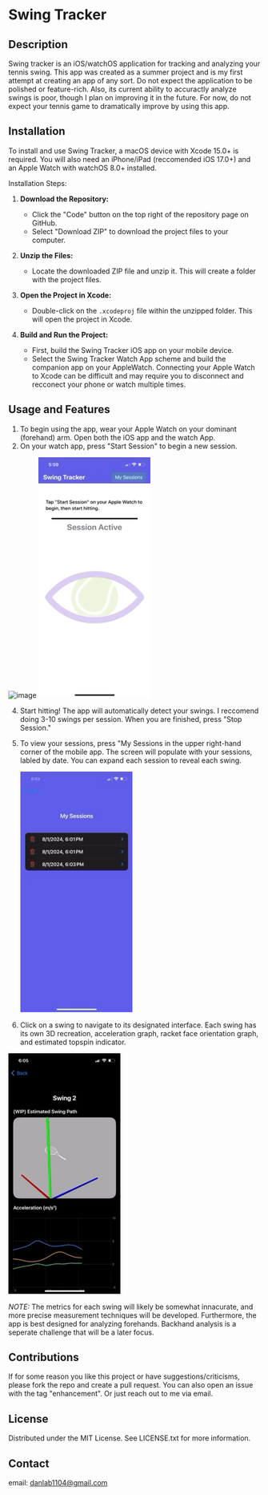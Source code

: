 # Swing Tracker

## Description

Swing tracker is an iOS/watchOS application for tracking and analyzing your tennis swing. This app was created as a summer project and is my first attempt at creating an app of any sort. Do not expect the application to be polished or feature-rich. Also,
its current ability to accuractly analyze swings is poor, though I plan on improving it in the future. For now, do not expect your tennis game to dramatically improve by using this app.

## Installation

To install and use Swing Tracker, a macOS device with Xcode 15.0+ is required. You will also need an iPhone/iPad (reccomended iOS 17.0+) and an Apple Watch with watchOS 8.0+ installed.

Installation Steps:

1. **Download the Repository:**
   - Click the "Code" button on the top right of the repository page on GitHub.
   - Select "Download ZIP" to download the project files to your computer.

2. **Unzip the Files:**
   - Locate the downloaded ZIP file and unzip it. This will create a folder with the project files.

3. **Open the Project in Xcode:**
   - Double-click on the `.xcodeproj` file within the unzipped folder. This will open the project in Xcode.

4. **Build and Run the Project:**
   - First, build the Swing Tracker iOS app on your mobile device.
   - Select the Swing Tracker Watch App scheme and build the companion app on your AppleWatch. Connecting your Apple Watch to Xcode can be difficult and may require you to disconnect and
   recconect your phone or watch multiple times.

## Usage and Features

1. To begin using the app, wear your Apple Watch on your dominant (forehand) arm. Open both the iOS app and the watch App.
2. On your watch app, press "Start Session" to begin a new session.

![image](https://github.com/user-attachments/assets/8dbeb963-7ed7-4835-b451-867827114b41)
![](https://github.com/Daniel-Abrams/Swing-Tracker/blob/main/IMG_1008.gif)

4. Start hitting! The app will automatically detect your swings. I reccomend doing 3-10 swings per session. When you are finished, press "Stop Session."
5. To view your sessions, press "My Sessions in the upper right-hand corner of the mobile app. The screen will populate with your sessions, labled by date. You can expand each session to reveal each swing.

    ![](https://github.com/Daniel-Abrams/Swing-Tracker/blob/main/IMG_1007.gif)
   
7. Click on a swing to navigate to its designated interface. Each swing has its own 3D recreation, acceleration graph, racket face orientation graph, and estimated topspin indicator.

 ![](https://github.com/Daniel-Abrams/Swing-Tracker/blob/main/IMG_1006.gif)
 
*NOTE:* The metrics for each swing will likely be somewhat innacurate, and more precise measurement
techniques will be developed. Furthermore, the app is best designed for analyzing forehands. Backhand analysis is a seperate challenge that will be a later focus.

## Contributions
If for some reason you like this project or have suggestions/criticisms, please fork the repo and create a pull request. You can also open an issue with the tag "enhancement". Or just reach out to me via email. 

## License
Distributed under the MIT License. See LICENSE.txt for more information. 

## Contact
email: danlab1104@gmail.com
